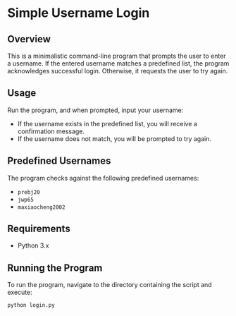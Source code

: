 ﻿# Simple Username Login

## Overview
This is a minimalistic command-line program that prompts the user to enter a username. If the entered username matches a predefined list, the program acknowledges successful login. Otherwise, it requests the user to try again.

## Usage
Run the program, and when prompted, input your username:


- If the username exists in the predefined list, you will receive a confirmation message.
- If the username does not match, you will be prompted to try again.

## Predefined Usernames
The program checks against the following predefined usernames:
- `prebj20`
- `jwp65`
- `maxiaocheng2002`
## Requirements
- Python 3.x

## Running the Program
To run the program, navigate to the directory containing the script and execute:

```bash
python login.py
